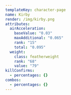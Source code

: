 ```yaml
---
templateKey: character-page
name: Kirby
render: /img/kirby.png
attributes:
  airAcceleration:
    baseValue: "0.03"
    maxAdditional: "0.065"
    rank: "15"
    total: "0.095"
  weight:
    class: featherweight
    rank: "68"
    value: "79"
killConfirms:
  - percentages: {}
combos:
  - percentages: {}
---
```

